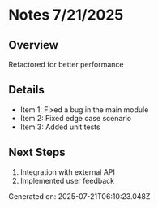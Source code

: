# Notes 7/21/2025

## Overview
Refactored for better performance

## Details
- Item 1: Fixed a bug in the main module
- Item 2: Fixed edge case scenario
- Item 3: Added unit tests

## Next Steps
1. Integration with external API
2. Implemented user feedback

Generated on: 2025-07-21T06:10:23.048Z
